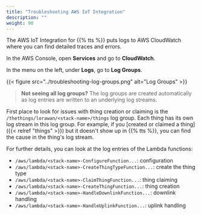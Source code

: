 ```yaml
---
title: "Troubleshooting AWS IoT Integration"
description: ""
weight: 90
---
```


The AWS IoT Integration for {{% tts %}} puts logs to AWS CloudWatch where you can find detailed traces and errors.

<!--more-->

In the AWS Console, open **Services** and go to **CloudWatch**.

In the menu on the left, under **Logs**, go to **Log Groups**.

{{< figure src="../troubleshooting-log-groups.png" alt="Log Groups" >}}

> **Not seeing all log groups?** The log groups are created automatically as log entries are written to an underlying log streams.

First place to look for issues with thing creation or claiming is the `/thethings/lorawan/<stack-name>/things` log group. Each thing has its own log stream in this log group. For example, if you [created or claimed a thing]({{< relref "things" >}}) but it doesn't show up in {{% tts %}}, you can find the cause in the thing's log stream.

For further details, you can look at the log entries of the Lambda functions:

- `/aws/lambda/<stack-name>-ConfigureFunction...`: configuration
- `/aws/lambda/<stack-name>-CreateThingTypeFunction...`: create the thing type
- `/aws/lambda/<stack-name>-ClaimThingFunction...`: thing claiming
- `/aws/lambda/<stack-name>-CreateThingFunction...`: thing creation
- `/aws/lambda/<stack-name>-HandleDownlinkFunction...`: downlink handling
- `/aws/lambda/<stack-name>-HandleUplinkFunction...`: uplink handling
